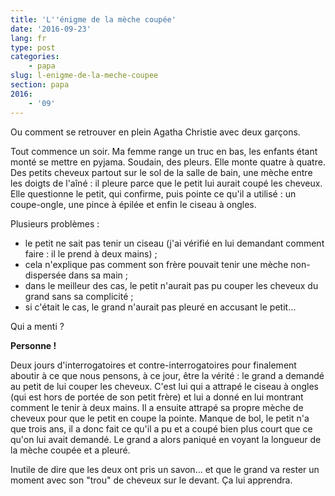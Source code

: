 ```yaml
---
title: 'L''énigme de la mèche coupée'
date: '2016-09-23'
lang: fr
type: post
categories:
    - papa
slug: l-enigme-de-la-meche-coupee
section: papa
2016:
    - '09'
---
```


Ou comment se retrouver en plein Agatha Christie avec deux garçons.

<!--more-->

Tout commence un soir. Ma femme range un truc en bas, les enfants étant monté se mettre en pyjama. Soudain, des pleurs. Elle monte quatre à quatre. Des petits cheveux partout sur le sol de la salle de bain, une mèche entre les doigts de l'aîné : il pleure parce que le petit lui aurait coupé les cheveux. Elle questionne le petit, qui confirme, puis pointe ce qu'il a utilisé : un coupe-ongle, une pince à épilée et enfin le ciseau à ongles. 

Plusieurs problèmes : 

- le petit ne sait pas tenir un ciseau (j'ai vérifié en lui demandant comment faire : il le prend à deux mains) ;
- cela n'explique pas comment son frère pouvait tenir une mèche non-dispersée dans sa main ;
- dans le meilleur des cas, le petit n'aurait pas pu couper les cheveux du grand sans sa complicité ;
- si c'était le cas, le grand n'aurait pas pleuré en accusant le petit…

Qui a menti ?

**Personne !**

Deux jours d'interrogatoires et contre-interrogatoires pour finalement aboutir à ce que nous pensons, à ce jour, être la vérité : le grand a demandé au petit de lui couper les cheveux. C'est lui qui a attrapé le ciseau à ongles (qui est hors de portée de son petit frère) et lui a donné en lui montrant comment le tenir à deux mains. Il a ensuite attrapé sa propre mèche de cheveux pour que le petit en coupe la pointe. Manque de bol, le petit n'a que trois ans, il a donc fait ce qu'il a pu et a coupé bien plus court que ce qu'on lui avait demandé. Le grand a alors paniqué en voyant la longueur de la mèche coupée et a pleuré.

Inutile de dire que les deux ont pris un savon… et que le grand va rester un moment avec son "trou" de cheveux sur le devant. Ça lui apprendra.